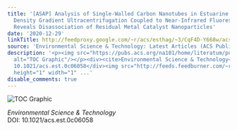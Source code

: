 ```yaml
---
title: '[ASAP] Analysis of Single-Walled Carbon Nanotubes in Estuarine Sediments by
  Density Gradient Ultracentrifugation Coupled to Near-Infrared Fluorescence Spectroscopy
  Reveals Disassociation of Residual Metal Catalyst Nanoparticles'
date: '2020-12-29'
linkTitle: http://feedproxy.google.com/~r/acs/esthag/~3/CqF4D-Y668w/acs.est.0c06058
source: 'Environmental Science & Technology: Latest Articles (ACS Publications)'
description: '<p><img src="https://pubs.acs.org/na101/home/literatum/publisher/achs/journals/content/esthag/0/esthag.ahead-of-print/acs.est.0c06058/20201229/images/medium/es0c06058_0008.gif"
  alt="TOC Graphic"/></p><div><cite>Environmental Science & Technology</cite></div><div>DOI:
  10.1021/acs.est.0c06058</div><img src="http://feeds.feedburner.com/~r/acs/esthag/~4/CqF4D-Y668w"
  height="1" width="1" ...'
disable_comments: true
---
```

<p><img src="https://pubs.acs.org/na101/home/literatum/publisher/achs/journals/content/esthag/0/esthag.ahead-of-print/acs.est.0c06058/20201229/images/medium/es0c06058_0008.gif" alt="TOC Graphic"/></p><div><cite>Environmental Science & Technology</cite></div><div>DOI: 10.1021/acs.est.0c06058</div><img src="http://feeds.feedburner.com/~r/acs/esthag/~4/CqF4D-Y668w" height="1" width="1" ...